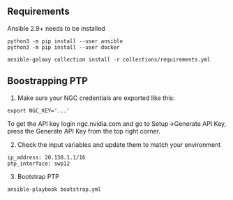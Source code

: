 ## Requirements

Ansible 2.9+ needs to be installed

```
python3 -m pip install --user ansible
python3 -m pip install --user docker
```

```
ansible-galaxy collection install -r collections/requirements.yml
```

## Boostrapping PTP

1. Make sure your NGC credentials are exported like this:

```
export NGC_KEY='...'
```

To get the API key login ngc.nvidia.com and go to Setup->Generate API Key, press the Generate API Key from the top right corner.

2. Check the input variables and update them to match your environment

```
ip_address: 20.138.1.1/16
ptp_interface: swp12
```

3. Bootstrap PTP 

```
ansible-playbook bootstrap.yml
```

